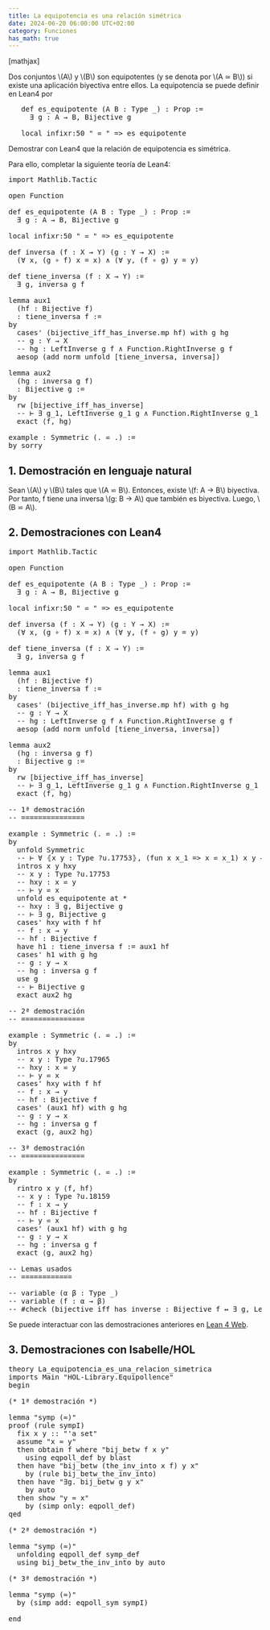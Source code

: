 ```yaml
---
title: La equipotencia es una relación simétrica
date: 2024-06-20 06:00:00 UTC+02:00
category: Funciones
has_math: true
---
```


[mathjax]

Dos conjuntos \\(A\\) y \\(B\\) son equipotentes (y se denota por \\(A ≃ B\\)) si existe una aplicación biyectiva entre ellos. La equipotencia se puede definir en Lean4 por
<pre lang="lean4">
   def es_equipotente (A B : Type _) : Prop :=
     ∃ g : A → B, Bijective g

   local infixr:50 " ⋍ " => es_equipotente
</pre>

Demostrar con Lean4 que la relación de equipotencia es simétrica.

Para ello, completar la siguiente teoría de Lean4:

<pre lang="lean">
import Mathlib.Tactic

open Function

def es_equipotente (A B : Type _) : Prop :=
  ∃ g : A → B, Bijective g

local infixr:50 " ⋍ " => es_equipotente

def inversa (f : X → Y) (g : Y → X) :=
  (∀ x, (g ∘ f) x = x) ∧ (∀ y, (f ∘ g) y = y)

def tiene_inversa (f : X → Y) :=
  ∃ g, inversa g f

lemma aux1
  (hf : Bijective f)
  : tiene_inversa f :=
by
  cases' (bijective_iff_has_inverse.mp hf) with g hg
  -- g : Y → X
  -- hg : LeftInverse g f ∧ Function.RightInverse g f
  aesop (add norm unfold [tiene_inversa, inversa])

lemma aux2
  (hg : inversa g f)
  : Bijective g :=
by
  rw [bijective_iff_has_inverse]
  -- ⊢ ∃ g_1, LeftInverse g_1 g ∧ Function.RightInverse g_1 g
  exact ⟨f, hg⟩

example : Symmetric (. ⋍ .) :=
by sorry
</pre>
<!--more-->

<h2>1. Demostración en lenguaje natural</h2>

Sean \\(A\\) y \\(B\\) tales que \\(A ⋍ B\\). Entonces, existe \\(f: A → B\\) biyectiva. Por tanto, f tiene una inversa \\(g: B → A\\) que también es biyectiva. Luego, \\(B ⋍ A\\).

<h2>2. Demostraciones con Lean4</h2>

<pre lang="lean">
import Mathlib.Tactic

open Function

def es_equipotente (A B : Type _) : Prop :=
  ∃ g : A → B, Bijective g

local infixr:50 " ⋍ " => es_equipotente

def inversa (f : X → Y) (g : Y → X) :=
  (∀ x, (g ∘ f) x = x) ∧ (∀ y, (f ∘ g) y = y)

def tiene_inversa (f : X → Y) :=
  ∃ g, inversa g f

lemma aux1
  (hf : Bijective f)
  : tiene_inversa f :=
by
  cases' (bijective_iff_has_inverse.mp hf) with g hg
  -- g : Y → X
  -- hg : LeftInverse g f ∧ Function.RightInverse g f
  aesop (add norm unfold [tiene_inversa, inversa])

lemma aux2
  (hg : inversa g f)
  : Bijective g :=
by
  rw [bijective_iff_has_inverse]
  -- ⊢ ∃ g_1, LeftInverse g_1 g ∧ Function.RightInverse g_1 g
  exact ⟨f, hg⟩

-- 1ª demostración
-- ===============

example : Symmetric (. ⋍ .) :=
by
  unfold Symmetric
  -- ⊢ ∀ ⦃x y : Type ?u.17753⦄, (fun x x_1 => x ⋍ x_1) x y → (fun x x_1 => x ⋍ x_1) y x
  intros x y hxy
  -- x y : Type ?u.17753
  -- hxy : x ⋍ y
  -- ⊢ y ⋍ x
  unfold es_equipotente at *
  -- hxy : ∃ g, Bijective g
  -- ⊢ ∃ g, Bijective g
  cases' hxy with f hf
  -- f : x → y
  -- hf : Bijective f
  have h1 : tiene_inversa f := aux1 hf
  cases' h1 with g hg
  -- g : y → x
  -- hg : inversa g f
  use g
  -- ⊢ Bijective g
  exact aux2 hg

-- 2ª demostración
-- ===============

example : Symmetric (. ⋍ .) :=
by
  intros x y hxy
  -- x y : Type ?u.17965
  -- hxy : x ⋍ y
  -- ⊢ y ⋍ x
  cases' hxy with f hf
  -- f : x → y
  -- hf : Bijective f
  cases' (aux1 hf) with g hg
  -- g : y → x
  -- hg : inversa g f
  exact ⟨g, aux2 hg⟩

-- 3ª demostración
-- ===============

example : Symmetric (. ⋍ .) :=
by
  rintro x y ⟨f, hf⟩
  -- x y : Type ?u.18159
  -- f : x → y
  -- hf : Bijective f
  -- ⊢ y ⋍ x
  cases' (aux1 hf) with g hg
  -- g : y → x
  -- hg : inversa g f
  exact ⟨g, aux2 hg⟩

-- Lemas usados
-- ============

-- variable (α β : Type _)
-- variable (f : α → β)
-- #check (bijective_iff_has_inverse : Bijective f ↔ ∃ g, LeftInverse g f ∧ RightInverse g f)
</pre>

Se puede interactuar con las demostraciones anteriores en [Lean 4 Web](https://live.lean-lang.org/#url=https://raw.githubusercontent.com/jaalonso/Calculemus2/main/src/La_equipotencia_es_una_relacion_simetrica.lean).

<h2>3. Demostraciones con Isabelle/HOL</h2>

<pre lang="isar">
theory La_equipotencia_es_una_relacion_simetrica
imports Main "HOL-Library.Equipollence"
begin

(* 1ª demostración *)

lemma "symp (≈)"
proof (rule sympI)
  fix x y :: "'a set"
  assume "x ≈ y"
  then obtain f where "bij_betw f x y"
    using eqpoll_def by blast
  then have "bij_betw (the_inv_into x f) y x"
    by (rule bij_betw_the_inv_into)
  then have "∃g. bij_betw g y x"
    by auto
  then show "y ≈ x"
    by (simp only: eqpoll_def)
qed

(* 2ª demostración *)

lemma "symp (≈)"
  unfolding eqpoll_def symp_def
  using bij_betw_the_inv_into by auto

(* 3ª demostración *)

lemma "symp (≈)"
  by (simp add: eqpoll_sym sympI)

end
</pre>
